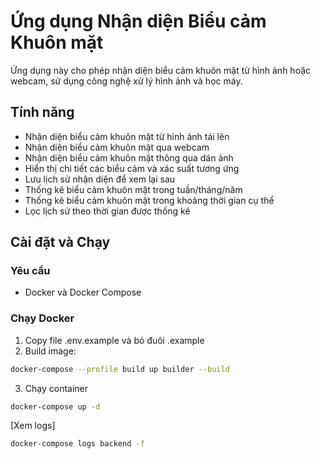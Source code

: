 # Ứng dụng Nhận diện Biểu cảm Khuôn mặt

Ứng dụng này cho phép nhận diện biểu cảm khuôn mặt từ hình ảnh hoặc webcam, sử dụng công nghệ xử lý hình ảnh và học máy.

## Tính năng

- Nhận diện biểu cảm khuôn mặt từ hình ảnh tải lên
- Nhận diện biểu cảm khuôn mặt qua webcam
- Nhận diện biểu cảm khuôn mặt thông qua dán ảnh
- Hiển thị chi tiết các biểu cảm và xác suất tương ứng
- Lưu lịch sử nhận diện để xem lại sau
- Thống kê biểu cảm khuôn mặt trong tuần/tháng/năm
- Thống kê biểu cảm khuôn mặt trong khoảng thời gian cụ thể
- Lọc lịch sử theo thời gian được thống kê

## Cài đặt và Chạy

### Yêu cầu

- Docker và Docker Compose

### Chạy Docker

1. Copy file .env.example và bỏ đuôi .example
2. Build image:

```bash
docker-compose --profile build up builder --build
```

3. Chạy container

```bash
docker-compose up -d
```

[Xem logs]

```bash
docker-compose logs backend -f
```
